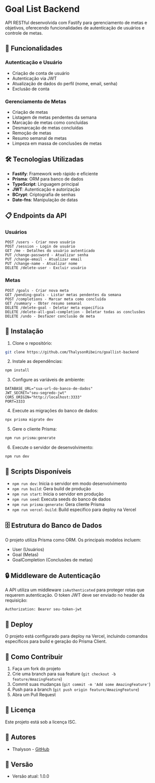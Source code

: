 # Goal List Backend

API RESTful desenvolvida com Fastify para gerenciamento de metas e objetivos, oferecendo funcionalidades de autenticação de usuários e controle de metas.

## 🚀 Funcionalidades

### Autenticação e Usuário
- Criação de conta de usuário
- Autenticação via JWT
- Atualização de dados do perfil (nome, email, senha)
- Exclusão de conta

### Gerenciamento de Metas
- Criação de metas
- Listagem de metas pendentes da semana
- Marcação de metas como concluídas
- Desmarcação de metas concluídas
- Remoção de metas
- Resumo semanal de metas
- Limpeza em massa de conclusões de metas

## 🛠️ Tecnologias Utilizadas

- **Fastify**: Framework web rápido e eficiente
- **Prisma**: ORM para banco de dados
- **TypeScript**: Linguagem principal
- **JWT**: Autenticação e autorização
- **BCrypt**: Criptografia de senhas
- **Date-fns**: Manipulação de datas

## 📋 Endpoints da API

### Usuários
```
POST /users - Criar novo usuário
POST /session - Login de usuário
GET /me - Detalhes do usuário autenticado
PUT /change-password - Atualizar senha
PUT /change-email - Atualizar email
PUT /change-name - Atualizar nome
DELETE /delete-user - Excluir usuário
```

### Metas
```
POST /goals - Criar nova meta
GET /pending-goals - Listar metas pendentes da semana
POST /completions - Marcar meta como concluída
GET /summary - Obter resumo semanal
DELETE /delete-goal - Deletar meta específica
DELETE /delete-all-goal-completion - Deletar todas as conclusões
DELETE /undo - Desfazer conclusão de meta
```

## 🔧 Instalação

1. Clone o repositório:
```bash
git clone https://github.com/ThalysonRibeiro/goallist-backend
```

2. Instale as dependências:
```bash
npm install
```

3. Configure as variáveis de ambiente:
```env
DATABASE_URL="sua-url-do-banco-de-dados"
JWT_SECRET="seu-segredo-jwt"
CORS_ORIGIN="http://localhost:3333"
PORT=3333
```

4. Execute as migrações do banco de dados:
```bash
npx prisma migrate dev
```

5. Gere o cliente Prisma:
```bash
npm run prisma:generate
```

6. Execute o servidor de desenvolvimento:
```bash
npm run dev
```

## 📜 Scripts Disponíveis

- `npm run dev`: Inicia o servidor em modo desenvolvimento
- `npm run build`: Gera build de produção
- `npm run start`: Inicia o servidor em produção
- `npm run seed`: Executa seeds do banco de dados
- `npm run prisma:generate`: Gera cliente Prisma
- `npm run vercel-build`: Build específico para deploy na Vercel

## 🗄️ Estrutura do Banco de Dados

O projeto utiliza Prisma como ORM. Os principais modelos incluem:

- User (Usuários)
- Goal (Metas)
- GoalCompletion (Conclusões de metas)

## 🔒 Middleware de Autenticação

A API utiliza um middleware `isAuthenticated` para proteger rotas que requerem autenticação. O token JWT deve ser enviado no header da requisição:

```
Authorization: Bearer seu-token-jwt
```

## 🚀 Deploy

O projeto está configurado para deploy na Vercel, incluindo comandos específicos para build e geração do Prisma Client.

## 🤝 Como Contribuir

1. Faça um fork do projeto
2. Crie uma branch para sua feature (`git checkout -b feature/AmazingFeature`)
3. Commit suas mudanças (`git commit -m 'Add some AmazingFeature'`)
4. Push para a branch (`git push origin feature/AmazingFeature`)
5. Abra um Pull Request

## 📝 Licença

Este projeto está sob a licença ISC.

## 👥 Autores

- Thalyson - [GitHub](https://github.com/ThalysonRibeiro)

## 📄 Versão

- Versão atual: 1.0.0
